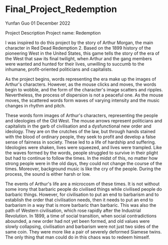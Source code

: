 # Final_Project_Redemption
Yunfan Guo
01 December 2022


Project Description
Project name: Redemption

I was inspired to do this project by the story of Arthur Morgan, the main character in Red Dead Redemption 2. Based on the 1899 history of the pioneering West in the United States, this game tells the story of the era of the West that saw its final twilight, when Arthur and the gang members were wanted and hunted for their lives, unwilling to succumb to the inhumane, profit-oriented politicians and capitalists.

As the project begins, words representing the era make up the images of Arthur's characters. However, as the mouse clicks and moves, the words begin to wobble, and the form of the character's image scatters and ripples. Nevertheless, the process of dispersion is not a peaceful one. As the mouse moves, the scattered words form waves of varying intensity and the music changes in rhythm and pitch.

These words form images of Arthur's characters, representing the people and ideologies of the Old West. The mouse arrows represent politicians and capitalists in the garb of civilisation and a dysfunctional new order and ideology. They are on the crutches of the law, but through hands stained with the blood of ordinary people, they seek to profit and develop a false sense of fairness in society. These led to a life of hardship and suffering. Ideologies were shaken, lives were squeezed, and lives were trampled. Like the waves formed by the words, people struggled to survive in their plight but had to continue to follow the times. In the midst of this, no matter how strong people were in the old days, they could not change the course of the times. Moreover, background music is like the cry of the people. During the process, the sound is either harsh or low.

The events of Arthur's life are a microcosm of these times. It is not without some irony that barbaric people do civilised things while civilised people do barbaric things. However, for civilisation to put an end to barbarism and to establish the order that civilisation needs, then it needs to put an end to barbarism in a way that is more barbaric than barbaric. This was also the path of Western civilisation, which rose rapidly after the Industrial Revolution. In 1899, a time of social transition, when social contradictions abounded, a new order had not yet been formed, and old values were slowly collapsing, civilisation and barbarism were not just two sides of the same coin. They were more like a pair of severely deformed Siamese twins. The only thing that man could do in this chaos was to redeem himself.
